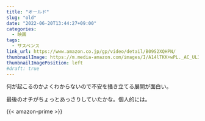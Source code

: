 ```yaml
---
title: "オールド"
slug: "old"
date: "2022-06-20T13:44:27+09:00"
categories:
  - 映画
tags:
  - サスペンス
link_url: https://www.amazon.co.jp/gp/video/detail/B09S2XQHPN/
thumbnailImage: https://m.media-amazon.com/images/I/A14lTKK+wPL._AC_UL320_.jpg
thumbnailImagePosition: left
#draft: true
---
```

何が起こるのかよくわからないので不安を掻き立てる展開が面白い。
<!--more-->
最後のオチがちょっとあっさりしていたかな。個人的には。

{{< amazon-prime >}}
